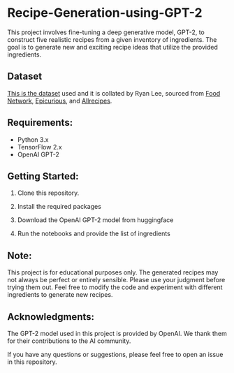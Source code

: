 # Recipe-Generation-using-GPT-2

This project involves fine-tuning a deep generative model, GPT-2, to construct five realistic recipes from a given inventory of ingredients. The goal is to generate new and exciting recipe ideas that utilize the provided ingredients.

## Dataset

[This is the dataset](https://eightportions.com/datasets/Recipes/#fn:1) used and it is collated by Ryan Lee, sourced from [Food Network](https://www.foodnetwork.com/), [Epicurious](https://www.epicurious.com/), and [Allrecipes](https://www.allrecipes.com/).

## Requirements:

* Python 3.x
* TensorFlow 2.x
* OpenAI GPT-2

## Getting Started:

1) Clone this repository. 
2) Install the required packages 

3) Download the OpenAI GPT-2 model from huggingface

4) Run the notebooks and provide the list of ingredients

## Note:

This project is for educational purposes only.
The generated recipes may not always be perfect or entirely sensible. Please use your judgment before trying them out.
Feel free to modify the code and experiment with different ingredients to generate new recipes.

## Acknowledgments:

The GPT-2 model used in this project is provided by OpenAI. We thank them for their contributions to the AI community.

If you have any questions or suggestions, please feel free to open an issue in this repository.
